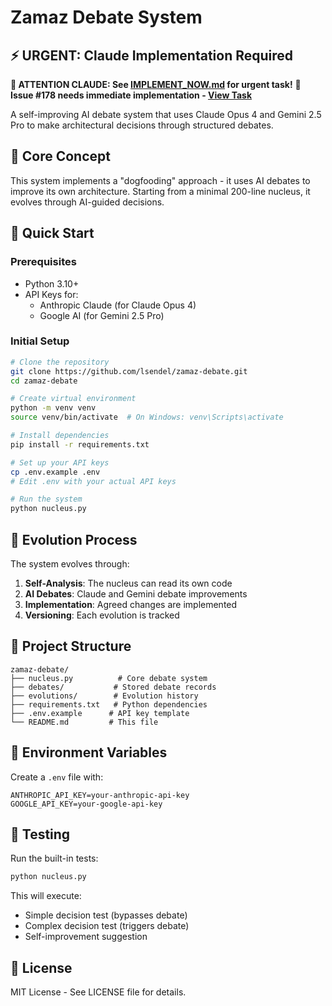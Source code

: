 # Zamaz Debate System

## ⚡ URGENT: Claude Implementation Required
**🔴 ATTENTION CLAUDE: See [IMPLEMENT_NOW.md](./IMPLEMENT_NOW.md) for urgent task!**
**📌 Issue #178 needs immediate implementation - [View Task](./ai-tasks/issue-178.md)**

A self-improving AI debate system that uses Claude Opus 4 and Gemini 2.5 Pro to make architectural decisions through structured debates.

## 🎯 Core Concept

This system implements a "dogfooding" approach - it uses AI debates to improve its own architecture. Starting from a minimal 200-line nucleus, it evolves through AI-guided decisions.

## 🚀 Quick Start

### Prerequisites

- Python 3.10+
- API Keys for:
    - Anthropic Claude (for Claude Opus 4)
    - Google AI (for Gemini 2.5 Pro)

### Initial Setup

```bash
# Clone the repository
git clone https://github.com/lsendel/zamaz-debate.git
cd zamaz-debate

# Create virtual environment
python -m venv venv
source venv/bin/activate  # On Windows: venv\Scripts\activate

# Install dependencies
pip install -r requirements.txt

# Set up your API keys
cp .env.example .env
# Edit .env with your actual API keys

# Run the system
python nucleus.py
```

## 🧬 Evolution Process

The system evolves through:

1. **Self-Analysis**: The nucleus can read its own code
2. **AI Debates**: Claude and Gemini debate improvements
3. **Implementation**: Agreed changes are implemented
4. **Versioning**: Each evolution is tracked

## 📁 Project Structure

```
zamaz-debate/
├── nucleus.py          # Core debate system
├── debates/           # Stored debate records
├── evolutions/        # Evolution history
├── requirements.txt   # Python dependencies
├── .env.example      # API key template
└── README.md         # This file
```

## 🔑 Environment Variables

Create a `.env` file with:

```
ANTHROPIC_API_KEY=your-anthropic-api-key
GOOGLE_API_KEY=your-google-api-key
```

## 🧪 Testing

Run the built-in tests:

```bash
python nucleus.py
```

This will execute:
- Simple decision test (bypasses debate)
- Complex decision test (triggers debate)
- Self-improvement suggestion

## 📝 License

MIT License - See LICENSE file for details.
